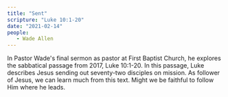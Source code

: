 ```yaml
---
title: "Sent"
scripture: "Luke 10:1-20"
date: "2021-02-14"
people:
   - Wade Allen
---
```


In Pastor Wade's final sermon as pastor at First Baptist Church, he explores the sabbatical passage from 2017, Luke 10:1-20. In this passage, Luke describes Jesus sending out seventy-two disciples on mission. As follower of Jesus, we can learn much from this text. Might we be faithful to follow Him where he leads.
